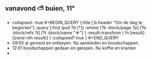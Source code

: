## vanavond ⛅ buien, 11°
- collapsed:: true
  #+BEGIN_QUERY 
  {:title [:b.header "Om de dag te beginnen"]
   :query [:find (pull ?b [*])
     :where 
       [?b :block/page ?p]
       [?b :block/refs ?t]
       [?t :block/name "☀️"]
   ]
   :result-transform ( fn [result] [(rand-nth result)] )
   :collapsed? true
  }
  #+END_QUERY
- 09:55 al geroeid en ontbeyen. Nu aankleden en boodschappen.
- 12:01 boodschappen gedaan en gelopen. Nu koffie en kranten
-